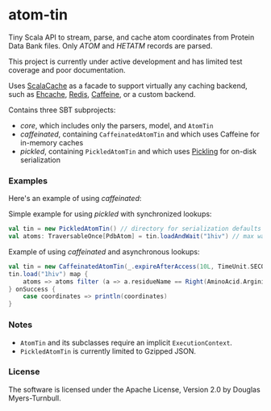 # atom-tin

Tiny Scala API to stream, parse, and cache atom coordinates from Protein Data Bank files. Only _ATOM_ and _HETATM_ records are parsed.

This project is currently under active development and has limited test coverage and poor documentation.

Uses [ScalaCache](https://github.com/cb372/scalacache) as a facade to support virtually any caching backend, such as [Ehcache](https://github.com/ehcache), [Redis](https://github.com/antirez/redis), [Caffeine](https://github.com/ben-manes/caffeine), or a custom backend.

Contains three SBT subprojects:
- _core_, which includes only the parsers, model, and `AtomTin`
- _caffeinated_, containing `CaffeinatedAtomTin` and which uses Caffeine for in-memory caches
- _pickled_, containing `PickledAtomTin` and which uses [Pickling](https://github.com/scala/pickling) for on-disk serialization

### Examples

Here's an example of using _caffeinated_:

Simple example for using _pickled_ with synchronized lookups:

```scala
val tin = new PickledAtomTin() // directory for serialization defaults to ~/atom-tin-cache
val atoms: TraversableOnce[PdbAtom] = tin.loadAndWait("1hiv") // max wait defaults to infinite
```

Example of using _caffeinated_ and asynchronous lookups:
```scala
val tin = new CaffeinatedAtomTin(_.expireAfterAccess(10L, TimeUnit.SECONDS).maximumSize(100)) // modifying defaults
tin.load("1hiv") map {
	atoms => atoms filter (a => a.residueName == Right(AminoAcid.Arginine)) map (_.coordinates)
} onSuccess {
	case coordinates => println(coordinates)
}
```

### Notes

- `AtomTin` and its subclasses require an implicit `ExecutionContext`.
- `PickledAtomTin` is currently limited to Gzipped JSON.

### License

The software is licensed under the Apache License, Version 2.0 by Douglas Myers-Turnbull.